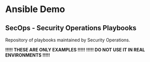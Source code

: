 # Ansible Demo

## SecOps - Security Operations Playbooks

Repository of playbooks maintained by Security Operations.

**!!!!! THESE ARE ONLY EXAMPLES !!!!!**
**!!!!! DO NOT USE IT IN REAL ENVIRONMENTS !!!!!**
